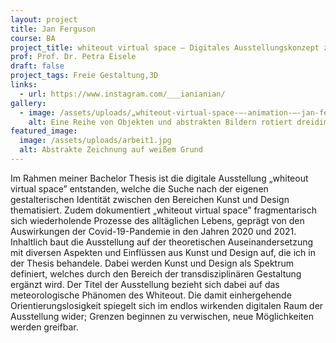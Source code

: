 ```yaml
---
layout: project
title: Jan Ferguson
course: BA
project_title: whiteout virtual space – Digitales Ausstellungskonzept zwischen Kunst
prof: Prof. Dr. Petra Eisele
draft: false
project_tags: Freie Gestaltung,3D
links:
  - url: https://www.instagram.com/___ianianian/
gallery:
  - image: /assets/uploads/„whiteout-virtual-space-–-animation-–-jan-ferguson.mp4
    alt: Eine Reihe von Objekten und abstrakten Bildern rotiert dreidimensional auf weißem Grund.
featured_image:
  image: /assets/uploads/arbeit1.jpg
  alt: Abstrakte Zeichnung auf weißem Grund 
---
```

Im Rahmen meiner Bachelor Thesis ist die digitale Ausstellung „whiteout virtual space” entstanden, welche die Suche nach der eigenen gestalterischen Identität zwischen den Bereichen Kunst und Design thematisiert. Zudem dokumentiert „whiteout virtual space” fragmentarisch sich wiederholende Prozesse des alltäglichen Lebens, geprägt von den Auswirkungen der Covid-19-Pandemie in den Jahren 2020 und 2021. Inhaltlich baut die Ausstellung auf der theoretischen Auseinandersetzung mit diversen Aspekten und Einflüssen aus Kunst und Design auf, die ich in der Thesis behandele. Dabei werden Kunst und Design als Spektrum definiert, welches durch den Bereich der transdisziplinären Gestaltung ergänzt wird. Der Titel der Ausstellung bezieht sich dabei auf das meteorologische Phänomen des Whiteout. Die damit einhergehende Orientierungslosigkeit spiegelt sich im endlos wirkenden digitalen Raum der Ausstellung wider; Grenzen beginnen zu verwischen, neue Möglichkeiten werden greifbar.